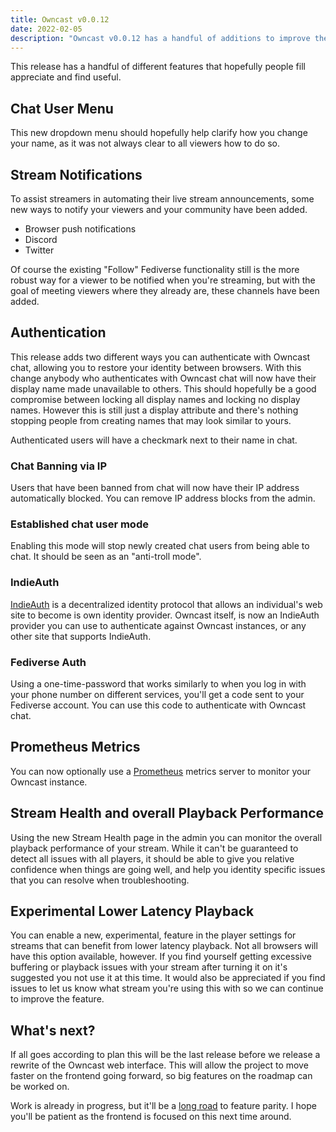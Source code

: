 ```yaml
---
title: Owncast v0.0.12
date: 2022-02-05
description: "Owncast v0.0.12 has a handful of additions to improve the streaming and chat experience."
---
```


This release has a handful of different features that hopefully people fill appreciate and find useful.

## Chat User Menu

This new dropdown menu should hopefully help clarify how you change your name, as it was not always clear to all viewers how to do so.

## Stream Notifications

To assist streamers in automating their live stream announcements, some new ways to notify your viewers and your community have been added.

- Browser push notifications
- Discord
- Twitter

Of course the existing "Follow" Fediverse functionality still is the more robust way for a viewer to be notified when you're streaming, but with the goal of meeting viewers where they already are, these channels have been added.

## Authentication

This release adds two different ways you can authenticate with Owncast chat, allowing you to restore your identity between browsers. With this change anybody who authenticates with Owncast chat will now have their display name made unavailable to others. This should hopefully be a good compromise between locking all display names and locking no display names. However this is still just a display attribute and there's nothing stopping people from creating names that may look similar to yours.

Authenticated users will have a checkmark next to their name in chat.

### Chat Banning via IP

Users that have been banned from chat will now have their IP address automatically blocked. You can remove IP address blocks from the admin.

### Established chat user mode

Enabling this mode will stop newly created chat users from being able to chat. It should be seen as an "anti-troll mode".

### IndieAuth

[IndieAuth](https://indieauth.net/) is a decentralized identity protocol that allows an individual's web site to become is own identity provider. Owncast itself, is now an IndieAuth provider you can use to authenticate against Owncast instances, or any other site that supports IndieAuth.

### Fediverse Auth

Using a one-time-password that works similarly to when you log in with your phone number on different services, you'll get a code sent to your Fediverse account. You can use this code to authenticate with Owncast chat.

## Prometheus Metrics

You can now optionally use a [Prometheus](https://prometheus.io/) metrics server to monitor your Owncast instance.

## Stream Health and overall Playback Performance

Using the new Stream Health page in the admin you can monitor the overall playback performance of your stream. While it can't be guaranteed to detect all issues with all players, it should be able to give you relative confidence when things are going well, and help you identity specific issues that you can resolve when troubleshooting.

## Experimental Lower Latency Playback

You can enable a new, experimental, feature in the player settings for streams that can benefit from lower latency playback. Not all browsers will have this option available, however. If you find yourself getting excessive buffering or playback issues with your stream after turning it on it's suggested you not use it at this time. It would also be appreciated if you find issues to let us know what stream you're using this with so we can continue to improve the feature.

## What's next?

If all goes according to plan this will be the last release before we release a rewrite of the Owncast web interface. This will allow the project to move faster on the frontend going forward, so big features on the roadmap can be worked on.

Work is already in progress, but it'll be a [long road](https://inv.riverside.rocks/watch?v=-inVvjyE7Fg) to feature parity. I hope you'll be patient as the frontend is focused on this next time around.
